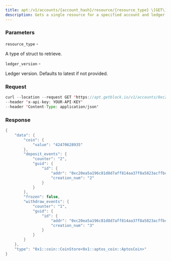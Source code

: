 ```yaml
---
title: apt:/v1/accounts/{account_hash}/resource/{resource_type} \[GET\]
description: Gets a single resource for a specified account and ledger version.
---
```


### Parameters


`resource_type` -

A type of struct to retrieve.

`ledger_version` -

Ledger version. Defaults to latest if not provided.

### Request

``` java
curl --location --request GET 'https://apt.getblock.io/v1/accounts/0xc20ea5a196c81d8d7aff814aa37f8a5823acffbc4193efd3b2aafc9ef2803255/resource/0x1::coin::CoinStore<0x1::aptos_coin::AptosCoin>?resource_type=0x1::coin::CoinStore<0x1::aptos_coin::AptosCoin>' 
--header 'x-api-key: YOUR-API-KEY' 
--header 'Content-Type: application/json' 
```

###  Response

``` java
{
    "data": {
        "coin": {
            "value": "42470628935"
        },
        "deposit_events": {
            "counter": "2",
            "guid": {
                "id": {
                    "addr": "0xc20ea5a196c81d8d7aff814aa37f8a5823acffbc4193efd3b2aafc9ef2803255",
                    "creation_num": "2"
                }
            }
        },
        "frozen": false,
        "withdraw_events": {
            "counter": "1",
            "guid": {
                "id": {
                    "addr": "0xc20ea5a196c81d8d7aff814aa37f8a5823acffbc4193efd3b2aafc9ef2803255",
                    "creation_num": "3"
                }
            }
        }
    },
    "type": "0x1::coin::CoinStore<0x1::aptos_coin::AptosCoin>"
}
```

